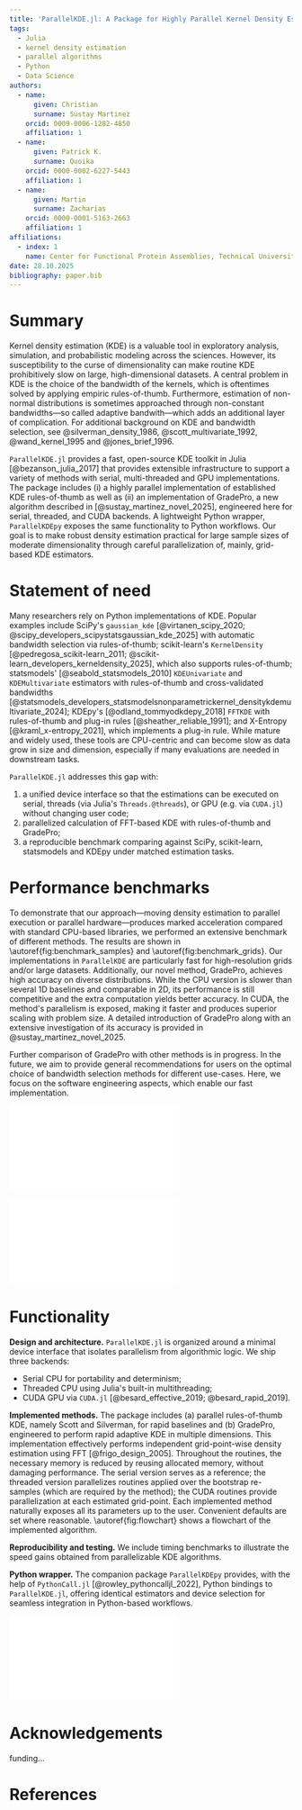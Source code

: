 ```yaml
---
title: 'ParallelKDE.jl: A Package for Highly Parallel Kernel Density Estimation'
tags:
  - Julia
  - kernel density estimation
  - parallel algorithms
  - Python
  - Data Science
authors:
  - name:
      given: Christian
      surname: Sustay Martinez
    orcid: 0009-0006-1282-4850
    affiliation: 1
  - name:
      given: Patrick K.
      surname: Quoika
    orcid: 0000-0002-6227-5443
    affiliation: 1
  - name:
      given: Martin
      surname: Zacharias
    orcid: 0000-0001-5163-2663
    affiliation: 1
affiliations:
  - index: 1
    name: Center for Functional Protein Assemblies, Technical University of Munich, Ernst-Otto-Fischer-Str. 8, Garching 85748, Germany
date: 28.10.2025
bibliography: paper.bib
---
```


# Summary

Kernel density estimation (KDE) is a valuable tool in exploratory analysis, simulation, and probabilistic modeling across the sciences. However, its susceptibility to the curse of dimensionality can make routine KDE prohibitively slow on large, high-dimensional datasets. A central problem in KDE is the choice of the bandwidth of the kernels, which is oftentimes solved by applying empiric rules-of-thumb. Furthermore, estimation of non-normal distributions is sometimes approached through non-constant bandwidths—so called adaptive bandwith—which adds an additional layer of complication. For additional background on KDE and bandwidth selection, see @silverman_density_1986, @scott_multivariate_1992, @wand_kernel_1995 and @jones_brief_1996.

`ParallelKDE.jl` provides a fast, open-source KDE toolkit in Julia [@bezanson_julia_2017] that provides extensible infrastructure to support a variety of methods with serial, multi-threaded and GPU implementations. The package includes (i) a highly parallel implementation of established KDE rules-of-thumb as well as (ii) an implementation of GradePro, a new algorithm described in [@sustay_martinez_novel_2025], engineered here for serial, threaded, and CUDA backends. A lightweight Python wrapper, `ParallelKDEpy` exposes the same functionality to Python workflows. Our goal is to make robust density estimation practical for large sample sizes of moderate dimensionality through careful parallelization of, mainly, grid-based KDE estimators.

# Statement of need

Many researchers rely on Python implementations of KDE. Popular examples include SciPy's `gaussian_kde` [@virtanen_scipy_2020; @scipy_developers_scipystatsgaussian_kde_2025] with automatic bandwidth selection via rules-of-thumb; scikit-learn's `KernelDensity` [@pedregosa_scikit-learn_2011; @scikit-learn_developers_kerneldensity_2025], which also supports rules-of-thumb; statsmodels' [@seabold_statsmodels_2010] `KDEUnivariate` and `KDEMultivariate` estimators with rules-of-thumb and cross-validated bandwidths [@statsmodels_developers_statsmodelsnonparametrickernel_densitykdemultivariate_2024]; KDEpy's [@odland_tommyodkdepy_2018] `FFTKDE` with rules-of-thumb and plug-in rules [@sheather_reliable_1991]; and X-Entropy [@kraml_x-entropy_2021], which implements a plug-in rule. While mature and widely used, these tools are CPU-centric and can become slow as data grow in size and dimension, especially if many evaluations are needed in downstream tasks.

`ParallelKDE.jl` addresses this gap with:

1. a unified device interface so that the estimations can be executed on serial, threads (via Julia's `Threads.@threads`), or GPU (e.g. via `CUDA.jl`) without changing user code;
2. parallelized calculation of FFT-based KDE with rules-of-thumb and GradePro;
3. a reproducible benchmark comparing against SciPy, scikit-learn, statsmodels and KDEpy under matched estimation tasks.

# Performance benchmarks

To demonstrate that our approach—moving density estimation to parallel execution or parallel hardware—produces marked acceleration compared with standard CPU-based libraries, we performed an extensive benchmark of different methods. The results are shown in \autoref{fig:benchmark_samples} and \autoref{fig:benchmark_grids}. Our implementations in `ParallelKDE` are particularly fast for high-resolution grids and/or large datasets.
Additionally, our novel method, GradePro, achieves high accuracy on diverse distributions. While the CPU version is slower than several 1D baselines and comparable in 2D, its performance is still competitive and the extra computation yields better accuracy. In CUDA, the method's parallelism is exposed, making it faster and produces superior scaling with problem size. A detailed introduction of GradePro along with an extensive investigation of its accuracy is provided in @sustay_martinez_novel_2025.

Further comparison of GradePro with other methods is in progress. In the future, we aim to provide general recommendations for users on the optimal choice of bandwidth selection methods for different use-cases. Here, we focus on the software engineering aspects, which enable our fast implementation.

![Benchmark of common KDE packages and their estimators along with estimators in ParallelKDE at different sample sizes. The estimations were performed for 100 and 100,000 samples in 1D with a grid of 500 points; and for 1,000 and 1,000,000 samples in 2D with a grid of 100 points per dimension. Reported runtimes are averages over 10 repetitions. Hardware: Intel Core i7-6700 and NVIDIA GTX 1080.\label{fig:benchmark_samples}](./benchmark_samples.pdf)

![Benchmark of common KDE packages and their estimators along with estimators in ParallelKDE at different grid sizes. The estimations were performed for 100 and 2,500 grid points in 1D with 10,000 samples; and for 33 and 300 grid points per dimension with 100,000 samples in 2D. Reported runtimes are averages over 10 repetitions. Hardware: Intel Core i7-6700 and NVIDIA GTX 1080.\label{fig:benchmark_grids}](./benchmark_grids.pdf)

# Functionality

**Design and architecture.** `ParallelKDE.jl` is organized around a minimal device interface that isolates parallelism from algorithmic logic. We ship three backends:

- Serial CPU for portability and determinism;
- Threaded CPU using Julia's built-in multithreading;
- CUDA GPU via `CUDA.jl` [@besard_effective_2019; @besard_rapid_2019].

**Implemented methods.** The package includes (a) parallel rules-of-thumb KDE, namely Scott and Silverman, for rapid baselines and (b) GradePro, engineered to perform rapid adaptive KDE in multiple dimensions. This implementation effectively performs independent grid-point-wise density estimation using FFT [@frigo_design_2005]. Throughout the routines, the necessary memory is reduced by reusing allocated memory, without damaging performance. The serial version serves as a reference; the threaded version parallelizes routines applied over the bootstrap re-samples (which are required by the method); the CUDA routines provide parallelization at each estimated grid-point. Each implemented method naturally exposes all its parameters up to the user. Convenient defaults are set where reasonable. \autoref{fig:flowchart} shows a flowchart of the implemented algorithm.

**Reproducibility and testing.** We include timing benchmarks to illustrate the speed gains obtained from parallelizable KDE algorithms.

**Python wrapper.** The companion package `ParallelKDEpy` provides, with the help of `PythonCall.jl` [@rowley_pythoncalljl_2022], Python bindings to `ParallelKDE.jl`, offering identical estimators and device selection for seamless integration in Python-based workflows.

![Flowchart of the parallelizable point-wise density estimation algorithm. \label{fig:flowchart}](./parallelkde_flowchart.pdf)

# Acknowledgements

funding...

# References
